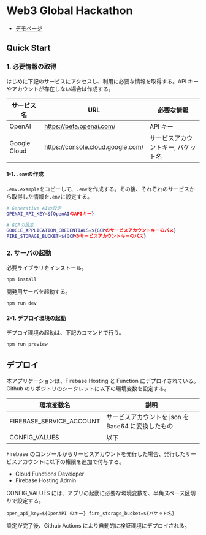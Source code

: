 # Web3 Global Hackathon

- [デモページ](https://key3-global-hackathon.web.app/)

## Quick Start

### 1. 必要情報の取得

はじめに下記のサービスにアクセスし、利用に必要な情報を取得する。API キーやアカウントが存在しない場合は作成する。

| サービス名   | URL                               | 必要な情報                         |
| ------------ | --------------------------------- | ---------------------------------- |
| OpenAI       | https://beta.openai.com/          | API キー                           |
| Google Cloud | https://console.cloud.google.com/ | サービスアカウントキー, バケット名 |

#### 1-1. `.env`の作成

`.env.example`をコピーして、`.env`を作成する。その後、それぞれのサービスから取得した情報を`.env`に設定する。

```bash
# Generative AIの設定
OPENAI_API_KEY=${OpenAIのAPIキー}

# GCPの設定
GOOGLE_APPLICATION_CREDENTIALS=${GCPのサービスアカウントキーのパス}
FIRE_STORAGE_BUCKET=${GCPのサービスアカウントキーのパス}
```

### 2. サーバの起動

必要ライブラリをインストール。

```bash
npm install
```

開発用サーバを起動する。

```bash
npm run dev
```

#### 2-1. デプロイ環境の起動

デプロイ環境の起動は、下記のコマンドで行う。

```bash
npm run preview
```

## デプロイ

本アプリケーションは、Firebase Hosting と Function にデプロイされている。Github のリポジトリのシークレットに以下の環境変数を設定する。

| 環境変数名               | 説明                                               |
| ------------------------ | -------------------------------------------------- |
| FIREBASE_SERVICE_ACCOUNT | サービスアカウントを json を Base64 に変換したもの |
| CONFIG_VALUES            | 以下                                               |

Firebase のコンソールからサービスアカウントを発行した場合、発行したサービスアカウントに以下の権限を追加で付与する。

- Cloud Functions Developer
- Firebase Hosting Admin

CONFIG_VALUES には、アプリの起動に必要な環境変数を、半角スペース区切りで設定する。

```
open_api_key=${OpenAPI のキー} fire_storage_bucket=${バケット名}
```

設定が完了後、Github Actions により自動的に検証環境にデプロイされる。
